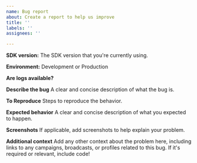 ```yaml
---
name: Bug report
about: Create a report to help us improve
title: ''
labels: ''
assignees: ''

---
```


<!-- For time-sensitive or urgent requests, reach out to our Technical Support team at win@customer.io with the details below instead of submitting an issue here.  -->

**SDK version:** The SDK version that you're currently using.

**Environment:** Development or Production

**Are logs available?** 
<!-- Enable logs by using `setLogLevel(CioLogLevel.DEBUG)` when initializing the CustomerIO SDK. Attach the logs to this issue (make sure to sanitize any keys and sensitive data before including) or send them to win@customer.io to help with troubleshooting (with a link to this issue for easy reference).-->

**Describe the bug**
A clear and concise description of what the bug is.

**To Reproduce**
Steps to reproduce the behavior.

**Expected behavior**
A clear and concise description of what you expected to happen.

**Screenshots**
If applicable, add screenshots to help explain your problem.

**Additional context**
Add any other context about the problem here, including links to any campaigns, broadcasts, or profiles related to this bug. If it's required or relevant, include code! 

